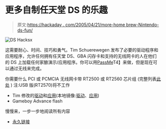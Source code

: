 # 更多自制任天堂 DS 的乐趣

> 原文:[https://hackaday . com/2005/04/21/more-home brew-Nintendo-ds-fun/](https://hackaday.com/2005/04/21/more-homebrew-nintendo-ds-fun/)

![DS Hacksx](../Images/42e53d02c94a0145dea4de0c6adfb5b0.png)

这需要耐心、时间、技巧和勇气。Tim Schuerewegen 发布了必要的驱动程序和应用程序，允许任何拥有任天堂 DS、GBA 闪存卡和支持的无线网卡的人在他们的 DS 上加载任何家酿演示/应用程序。你可以用[PassMe](http://www.dspassme.com/)T4】来做，但是现在可以通过无线来完成。

你需要什么
PCI 或 PCMCIA 无线网卡带 RT2500 或 RT2560 芯片组
(完整列表[此处](http://ralink.rapla.net/) )
注:USB 版(RT2570)将不工作
* Tim 修改的[驱动](http://users.belgacom.net/bn967347/rt2560_driver_1_0_0_6.zip)和[应用](http://users.belgacom.net/bn967347/rt2560_app_wmb_1_1_fixed.zip)(本地镜像:[驱动](http://www.aaronrogers.com/nintendods/wifime/rt2560_driver_1_0_0_6.zip)、[应用](http://www.aaronrogers.com/nintendods/wifime/rt2560_app_wmb_1_1_fixed.zip))
* Gameboy Advance flash

慢慢来，一步一步地阅读所有内容

*   [永久链接](http://www.aaronrogers.com/nintendods/wifime.php)